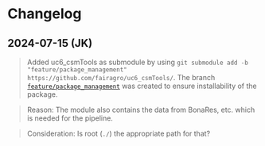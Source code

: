 # Changelog

## 2024-07-15 (JK)
> Added uc6_csmTools as submodule by using 
`git submodule add -b "feature/package_management" https://github.com/fairagro/uc6_csmTools/`. The branch [`feature/package_management`](https://github.com/fairagro/uc6_csmTools/tree/feature/package_management) was created to ensure installability of the package.

> Reason: The module also contains the data from BonaRes, etc. which is needed for the pipeline.

> Consideration: Is root (`./`) the appropriate path for that?